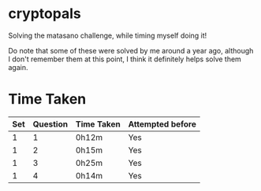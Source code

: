 # cryptopals
Solving the matasano challenge, while timing myself doing it! 

Do note that some of these were solved by me around a year ago, although I don't remember them at this point, I think it definitely helps solve them again. 

# Time Taken

| Set | Question | Time Taken | Attempted before |
| --- | -------- | ---------- | ---------------- |
| 1   | 1        | 0h12m      | Yes              |
| 1   | 2        | 0h15m      | Yes              |
| 1   | 3        | 0h25m      | Yes              |
| 1   | 4        | 0h14m      | Yes              |
